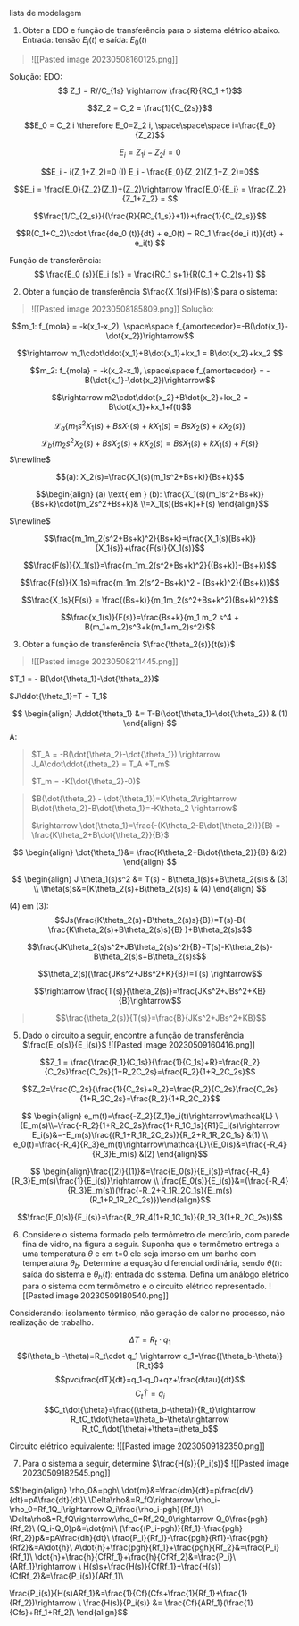 lista de modelagem
1. Obter a EDO e função de transferência para o sistema elétrico abaixo. Entrada: tensão $E_i (t)$ e saída: $E_0 (t)$
 > ![[Pasted image 20230508160125.png]]  

Solução:
EDO:
$$
Z_1 = R//C_{1s} \rightarrow \frac{R}{RC_1 +1}$$

$$Z_2 = C_2 = \frac{1}{C_{2s}}$$

$$E_0 = C_2 i \therefore E_0=Z_2 i, \space\space\space i=\frac{E_0}{Z_2}$$

$$E_i = Z_1 i - Z_2 i = 0$$

$$E_i - i(Z_1+Z_2)=0 (I) E_i - \frac{E_0}{Z_2}(Z_1+Z_2)=0$$

$$E_i = \frac{E_0}{Z_2}(Z_1)+(Z_2)\rightarrow \frac{E_0}{E_i} = \frac{Z_2}{Z_1+Z_2} = $$

$$\frac{1/C_{2_s}}{(\frac{R}{RC_{1_s}}+1)}+\frac{1}{C_{2_s}}$$

$$R(C_1+C_2)\cdot \frac{de_0 (t)}{dt} + e_0(t) = RC_1 \frac{de_i (t)}{dt} + e_i(t)
$$

Função de transferência:
$$
\frac{E_0 (s)}{E_i (s)} = \frac{RC_1 s+1}{R(C_1 + C_2)s+1}
$$


2. Obter a função de transferência $\frac{X_1(s)}{F(s)}$ para o sistema:
> ![[Pasted image 20230508185809.png]]
Solução:

$$m_1: f_{mola} = -k(x_1-x_2), \space\space f_{amortecedor}=-B(\dot{x_1}-\dot{x_2})\rightarrow$$

$$\rightarrow m_1\cdot\ddot{x_1}+B\dot{x_1}+kx_1 = B\dot{x_2}+kx_2 $$

$$m_2: f_{mola} = -k(x_2-x_1), \space\space f_{amortecedor} = -B(\dot{x_1}-\dot{x_2})\rightarrow$$

$$\rightarrow m2\cdot\ddot{x_2}+B\dot{x_2}+kx_2 = B\dot{x_1}+kx_1+f(t)$$

$$\mathcal{L}_a\{ m_1 s^2 X_1(s) + B s X_1(s) +k X_1(s) = B s X_2(s) + kX_2(s)\}$$
$$\mathcal{L}_b\{ m_2 s^2 X_2(s)+BsX_2(s) + kX_2(s) = BsX_1(s) + kX_1(s) + F(s) \}$$
$\newline$

$$(a): X_2(s)=\frac{X_1(s)(m_1s^2+Bs+k)}{Bs+k}$$

$$\begin{align}
(a) \text{ em } (b): \frac{X_1(s)(m_1s^2+Bs+k)}{Bs+k}\cdot(m_2s^2+Bs+k)& \\=X_1(s)(Bs+k)+F(s)
\end{align}$$

$\newline$

$$\frac{m_1m_2(s^2+Bs+k)^2}{Bs+k}=\frac{X_1(s)(Bs+k)}{X_1{s}}+\frac{F(s)}{X_1(s)}$$

$$\frac{F(s)}{X_1(s)}=\frac{m_1m_2(s^2+Bs+k)^2}{(Bs+k)}-(Bs+k)$$

$$\frac{F(s)}{X_1s}=\frac{m_1m_2(s^2+Bs+k)^2 - (Bs+k)^2}{(Bs+k)}$$

$$\frac{X_1s}{F(s)} = \frac{(Bs+k)}{m_1m_2(s^2+Bs+k^2)(Bs+k)^2}$$

$$\frac{x_1(s)}{F(s)}=\frac{Bs+k}{m_1 m_2 s^4 + B(m_1+m_2)s^3+k(m_1+m_2)s^2}$$

3. Obter a função de transferência $\frac{\theta_2(s)}{t(s)}$
> ![[Pasted image 20230508211445.png]]

$T_1 = - B(\dot{\theta_1}-\dot{\theta_2})$

$J\ddot{\theta_1}=T + T_1$

$$
\begin{align}
J\ddot{\theta_1} &= T-B(\dot{\theta_1}-\dot{\theta_2}) & (1)
\end{align}
$$
A: 
> $T_A = -B(\dot{\theta_2}-\dot{\theta_1}) \rightarrow J_A\cdot\ddot{\theta_2} = T_A +T_m$
> 
> $T_m = -K(\dot{\theta_2}-0)$

> $B(\dot{\theta_2} - \dot{\theta_1})=K\theta_2\rightarrow B\dot{\theta_2}-B\dot{\theta_1}=-K\theta_2 \rightarrow$
> 
> $\rightarrow \dot{\theta_1}=\frac{-(K\theta_2-B\dot{\theta_2})}{B} = \frac{K\theta_2+B\dot{\theta_2}}{B}$

$$
\begin{align}
\dot{\theta_1}&= \frac{K\theta_2+B\dot{\theta_2}}{B} &(2)
\end{align}
$$


$$
\begin{align}
J \theta_1(s)s^2 &= T(s) - B\theta_1(s)s+B\theta_2(s)s & (3)
\\
\theta(s)s&=(K\theta_2(s)+B\theta_2(s)s) & (4)
\end{align}
$$

(4) em (3): $$Js(\frac{K\theta_2(s)+B\theta_2(s)s}{B})=T(s)-B( \frac{K\theta_2(s)+B\theta_2(s)s}{B} )+B\theta_2(s)s$$

$$\frac{JK\theta_2(s)s^2+JB\theta_2(s)s^2}{B}=T(s)-K\theta_2(s)-B\theta_2(s)s+B\theta_2(s)s$$


$$\theta_2(s)(\frac{JKs^2+JBs^2+K}{B})=T(s) \rightarrow$$

$$\rightarrow \frac{T(s)}{\theta_2(s)}=\frac{JKs^2+JBs^2+KB}{B}\rightarrow$$

> $$\frac{\theta_2(s)}{T(s)}=\frac{B}{JKs^2+JBs^2+KB}$$

5. Dado o circuito a seguir, encontre a função de transferência $\frac{E_o(s)}{E_i(s)}$
![[Pasted image 20230509160416.png]]

$$Z_1 = \frac{\frac{R_1}{C_1s}}{\frac{1}{C_1s}+R}=\frac{R_2}{C_2s}\frac{C_2s}{1+R_2C_2s}=\frac{R_2}{1+R_2C_2s}$$

$$Z_2=\frac{C_2s}{\frac{1}{C_2s}+R_2}=\frac{R_2}{C_2s}\frac{C_2s}{1+R_2C_2s}=\frac{R_2}{1+R_2C_2}$$


$$
\begin{align}
e_m(t)=\frac{-Z_2}{Z_1}e_i(t)\rightarrow\mathcal{L} \{E_m(s)\\=\frac{-R_2}{1+R_2C_2s}\frac{1+R_1C_1s}{R1}E_i(s)\rightarrow E_i(s)&=-E_m(s)\frac{(R_1+R_1R_2C_2s)}{R_2+R_1R_2C_1s} &(1)
\\
e_0(t)=\frac{-R_4}{R_3}e_m(t)\rightarrow\mathcal{L}\{E_0(s)&=\frac{-R_4}{R_3}E_m(s) &(2)
\end{align}$$

$$
\begin{align}\frac{(2)}{(1)}&=\frac{E_0(s)}{E_i(s)}=\frac{-R_4}{R_3}E_m(s)\frac{1}{E_i(s)}\rightarrow \\ \frac{E_0(s)}{E_i(s)}&=(\frac{-R_4}{R_3}E_m(s))(\frac{-R_2+R_1R_2C_1s}{E_m(s)(R_1+R_1R_2C_2s)})\end{align}$$

$$\frac{E_0(s)}{E_i(s)}=\frac{R_2R_4(1+R_1C_1s)}{R_1R_3(1+R_2C_2s)}$$


6. Considere o sistema formado pelo termômetro de mercúrio, com parede fina de vidro, na figura a seguir. Suponha que o termômetro entrega a uma temperatura $\theta$ e em t=0 ele seja imerso em um banho com temperatura $\theta_b$. Determine a equação diferencial ordinária, sendo $\theta(t)$: saída do sistema e $\theta_b(t)$: entrada do sistema. Defina um análogo elétrico para o sistema com termômetro e o circuito elétrico representado.
![[Pasted image 20230509180540.png]]

Considerando: isolamento térmico, não geração de calor no processo, não realização de trabalho.

$$\Delta T=R_t\cdot q_1$$
$$(\theta_b -\theta)=R_t\cdot q_1 \rightarrow q_1=\frac{(\theta_b-\theta)}{R_t}$$
$$pvc\frac{dT}{dt}=q_1-q_0+qz+\frac{d\tau}{dt}$$
$$C_t \dot{T}=q_i$$
$$C_t\dot{\theta}=\frac{(\theta_b-\theta)}{R_t}\rightarrow R_tC_t\dot\theta=\theta_b-\theta\rightarrow R_tC_t\dot{\theta}+\theta=\theta_b$$

Circuito elétrico equivalente:
![[Pasted image 20230509182350.png]]

7. Para o sistema a seguir, determine $\frac{H(s)}{P_i(s)}$
![[Pasted image 20230509182545.png]]

$$\begin{align}
\rho_0&=pgh\\
\dot{m}&=\frac{dm}{dt}=p\frac{dV}{dt}=pA\frac{dt}{dt}\\
\Delta\rho&=R_fQ\rightarrow \rho_i-\rho_0=Rf_1Q_i\rightarrow Q_i\frac{\rho_i-pgh}{Rf_1}\\
\Delta\rho&=R_fQ\rightarrow\rho_0=Rf_2Q_0\rightarrow Q_0\frac{pgh}{Rf_2}\\
(Q_i-Q_0)p&=\dot{m}\\
(\frac{(P_i-pgh)}{Rf_1}-\frac{pgh}{Rf_2})p&=pA\frac{dh}{dt}\\
\frac{P_i}{Rf_1}-\frac{pgh}{Rf1}-\frac{pgh}{Rf2}&=A\dot{h}\\
A\dot{h}+\frac{pgh}{Rf_1}+\frac{pgh}{Rf_2}&=\frac{P_i}{Rf_1}\\
\dot{h}+\frac{h}{CfRf_1}+\frac{h}{CfRf_2}&=\frac{P_i}\\{ARf_1}\rightarrow
\\ H(s)s+\frac{H(s)}{CfRf_1}+\frac{H(s)}{CfRf_2}&=\frac{P_i(s)}{ARf_1}\\

\frac{P_i(s)}{H(s)ARf_1}&=\frac{1}{Cf}(Cfs+\frac{1}{Rf_1}+\frac{1}{Rf_2})\rightarrow \\
\frac{H(s)}{P_i(s)} &= \frac{Cf}{ARf_1}(\frac{1}{Cfs}+Rf_1+Rf_2)\\
\end{align}$$


